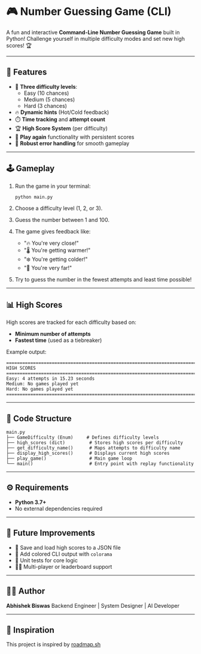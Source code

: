 # 🎮 Number Guessing Game (CLI)

A fun and interactive **Command-Line Number Guessing Game** built in Python!
Challenge yourself in multiple difficulty modes and set new high scores! 🏆

---

## 🚀 Features

- 🧠 **Three difficulty levels**:
  - Easy (10 chances)
  - Medium (5 chances)
  - Hard (3 chances)
- 🔥 **Dynamic hints** (Hot/Cold feedback)
- ⏱️ **Time tracking** and **attempt count**
- 🏆 **High Score System** (per difficulty)
- 🔁 **Play again** functionality with persistent scores
- 💪 **Robust error handling** for smooth gameplay

---

## 🕹️ Gameplay

1. Run the game in your terminal:
   ```bash
   python main.py
   ```

2. Choose a difficulty level (1, 2, or 3).

3. Guess the number between 1 and 100.

4. The game gives feedback like:
   - "🔥 You're very close!"
   - "🌡️ You're getting warmer!"
   - "❄️ You're getting colder!"
   - "🧊 You're very far!"

5. Try to guess the number in the fewest attempts and least time possible!

---

## 📊 High Scores

High scores are tracked for each difficulty based on:
- **Minimum number of attempts**
- **Fastest time** (used as a tiebreaker)

Example output:

```
====================================================================================================
HIGH SCORES
====================================================================================================
Easy: 4 attempts in 15.23 seconds
Medium: No games played yet
Hard: No games played yet
====================================================================================================
```

---

## 🧩 Code Structure

```
main.py
├── GameDifficulty (Enum)     # Defines difficulty levels
├── high_scores (dict)         # Stores high scores per difficulty
├── get_difficulty_name()      # Maps attempts to difficulty name
├── display_high_scores()      # Displays current high scores
├── play_game()                # Main game loop
└── main()                     # Entry point with replay functionality
```

---

## ⚙️ Requirements

- **Python 3.7+**
- No external dependencies required

---

## 🧠 Future Improvements

- 💾 Save and load high scores to a JSON file
- 🌈 Add colored CLI output with `colorama`
- 🧪 Unit tests for core logic
- 🧍‍♂️ Multi-player or leaderboard support

---

## 👨‍💻 Author

**Abhishek Biswas**
Backend Engineer | System Designer | AI Developer

---

## 📖 Inspiration

This project is inspired by [roadmap.sh](https://roadmap.sh/projects/number-guessing-game)
